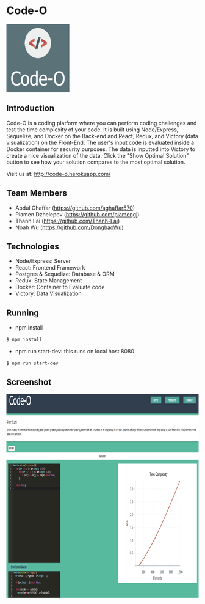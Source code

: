 # Code-O 

<img align="center" width="165" height="178"
     title="Size Limit logo" src="./public/favicon.ico">

## Introduction

Code-O is a coding platform where you can perform coding challenges and test the time complexity of your code. It is built using Node/Express, Sequelize, and Docker on the Back-end and React, Redux, and Victory (data visualization) on the Front-End. The user's input code is evaluated inside a Docker container for security purposes. The data is inputted into Victory to create a nice visualization of the data. Click the "Show Optimal Solution" button to see how your solution compares to the most optimal solution.

Visit us at: http://code-o.herokuapp.com/

## Team Members

- Abdul Ghaffar (https://github.com/aghaffar570)
- Plamen Dzhelepov (https://github.com/plamengj)
- Thanh Lai (https://github.com/Thanh-Lai)
- Noah Wu (https://github.com/DonghaoWu)

## Technologies

- Node/Express: Server
- React: Frontend Framework
- Postgres & Sequelize: Database & ORM
- Redux: State Management
- Docker: Container to Evaluate code
- Victory: Data Visualization

## Running

- npm install
```sh
$ npm install
```
- npm run start-dev: this runs on local host 8080
```sh
$ npm run start-dev
```

## Screenshot

<img align="center" width="800" height="534"
     title="Screen Shot" src="./public/App-Screen-Shot.png">
